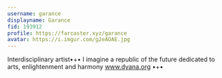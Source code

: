 ```yaml
---
username: garance
displayname: Garance
fid: 193912
profile: https://farcaster.xyz/garance
avatar: https://i.imgur.com/g2eAOAE.jpg
---
```

Interdisciplinary artist•+• I imagine a republic of the future dedicated to arts, enlightenment and harmony  www.dyana.org •+•  
